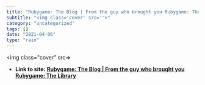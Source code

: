 ```yaml
---
title: "Rubygame: The Blog | From the guy who brought you Rubygame: The Library"
subtitle: "<img class='cover' src=''>"
category: "uncategorized"
tags: []
date: "2021-04-06"
type: "rain"
---
```

<img class="cover" src=>


* **Link to site:** **[Rubygame: The Blog | From the guy who brought you Rubygame: The Library](http://blog.rubygame.org)**